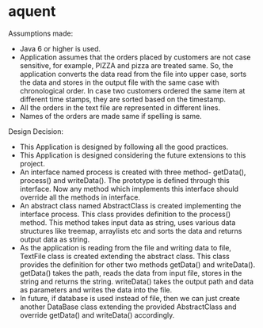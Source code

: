 # aquent

Assumptions made: 
-	Java 6 or higher is used.
-	Application assumes that the orders placed by customers are not case sensitive, for example, PIZZA and pizza are treated same. So, the application converts the data read from the file into upper case, sorts the data and stores in the output file with the same case with chronological order. 
In case two customers ordered the same item at different time stamps, they are sorted based on the timestamp.
-	All the orders in the text file are represented in different lines.
-	Names of the orders are made same if spelling is same.

Design Decision:
-	This Application is designed by following all the good practices.
-	This Application is designed considering the future extensions to this project.
-	An interface named process is created with three method- getData(), process() and writeData(). The prototype is defined through this interface. Now any method which implements this interface should override all the methods in interface.
-	An abstract class named AbstractClass is created implementing the interface process. This class provides definition to the process() method. This method takes input data as string, uses various data structures like treemap, arraylists etc and sorts the data and returns output data as string.
-	As the application is reading from the file and writing data to file, TextFile class is created extending the abstract class. This class provides the definition for other two methods getData() and writeData(). getData() takes the path, reads the data from input file, stores in the string and returns the string. writeData() takes the output path and data as parameters and writes the data into the file.
-	In future, if database is used instead of file, then we can just create another DataBase class extending the provided AbstractClass and override getData() and writeData() accordingly.

